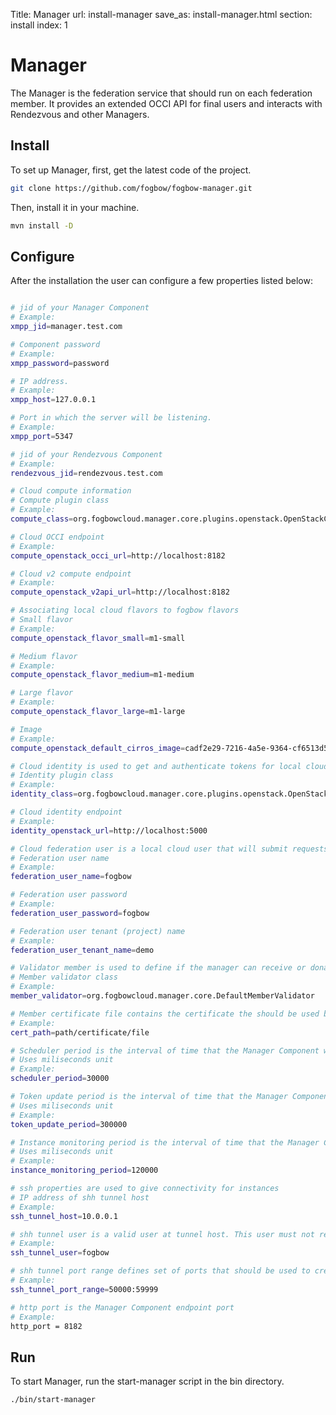 Title: Manager
url: install-manager
save_as: install-manager.html
section: install
index: 1

# Manager

The Manager is the federation service that should run on each federation member. It provides an extended OCCI API for final users and interacts with Rendezvous and other Managers.  

## Install
To set up Manager, first, get the latest code of the project.
```bash
git clone https://github.com/fogbow/fogbow-manager.git
```
Then, install it in your machine.
```bash
mvn install -D
```

## Configure
After the installation the user can configure a few properties listed below:
```bash

# jid of your Manager Component
# Example:
xmpp_jid=manager.test.com

# Component password
# Example:
xmpp_password=password

# IP address.
# Example:
xmpp_host=127.0.0.1

# Port in which the server will be listening.
# Example:
xmpp_port=5347

# jid of your Rendezvous Component
# Example:
rendezvous_jid=rendezvous.test.com

# Cloud compute information
# Compute plugin class
# Example:
compute_class=org.fogbowcloud.manager.core.plugins.openstack.OpenStackComputePlugin

# Cloud OCCI endpoint
# Example:
compute_openstack_occi_url=http://localhost:8182

# Cloud v2 compute endpoint
# Example:
compute_openstack_v2api_url=http://localhost:8182

# Associating local cloud flavors to fogbow flavors
# Small flavor
# Example:
compute_openstack_flavor_small=m1-small

# Medium flavor
# Example:
compute_openstack_flavor_medium=m1-medium

# Large flavor
# Example:
compute_openstack_flavor_large=m1-large

# Image
# Example:
compute_openstack_default_cirros_image=cadf2e29-7216-4a5e-9364-cf6513d5f1fd

# Cloud identity is used to get and authenticate tokens for local cloud users
# Identity plugin class
# Example:
identity_class=org.fogbowcloud.manager.core.plugins.openstack.OpenStackIdentityPlugin

# Cloud identity endpoint
# Example:
identity_openstack_url=http://localhost:5000

# Cloud federation user is a local cloud user that will submit requests from remote members
# Federation user name
# Example:
federation_user_name=fogbow

# Federation user password
# Example:
federation_user_password=fogbow

# Federation user tenant (project) name
# Example:
federation_user_tenant_name=demo

# Validator member is used to define if the manager can receive or donate to another one
# Member validator class
# Example:
member_validator=org.fogbowcloud.manager.core.DefaultMemberValidator

# Member certificate file contains the certificate the should be used by the manager 
# Example:
cert_path=path/certificate/file

# Scheduler period is the interval of time that the Manager Component will periodicaly submit requests that are not fulfilled yet
# Uses miliseconds unit
# Example:
scheduler_period=30000

# Token update period is the interval of time that the Manager Component will check if it is needed to get new token for requests and get it if yes
# Uses miliseconds unit
# Example:
token_update_period=300000

# Instance monitoring period is the interval of time that the Manager Component will check if the request's instance still exists. If not, the manager will update request state according to request's attributes
# Uses miliseconds unit
# Example:
instance_monitoring_period=120000

# ssh properties are used to give connectivity for instances
# IP address of shh tunnel host
# Example:
ssh_tunnel_host=10.0.0.1

# shh tunnel user is a valid user at tunnel host. This user must not requere password
# Example:
ssh_tunnel_user=fogbow

# shh tunnel port range defines set of ports that should be used to create reverse tunnels to the instances
# Example:
ssh_tunnel_port_range=50000:59999

# http port is the Manager Component endpoint port
# Example:
http_port = 8182

```
## Run
To start Manager, run the start-manager script in the bin directory.

```bash
./bin/start-manager
```
